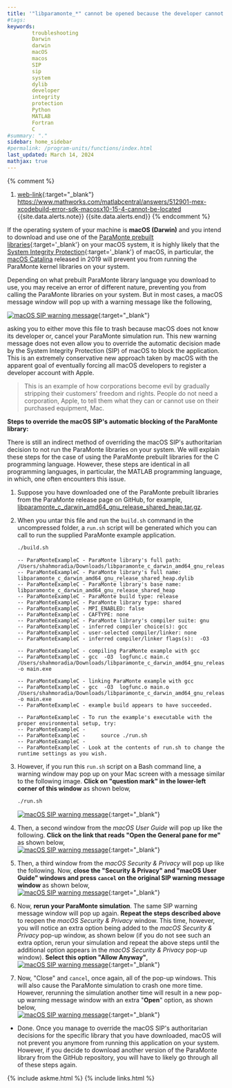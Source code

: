 ```yaml
---
title: '"libparamonte_*" cannot be opened because the developer cannot be verified.'
#tags: 
keywords: 
        troubleshooting
        Darwin
        darwin
        macOS
        macos
        SIP
        sip
        system
        dylib
        developer
        integrity
        protection
        Python
        MATLAB
        Fortran
        C
#summary: "."
sidebar: home_sidebar
#permalink: /program-units/functions/index.html
last_updated: March 14, 2024
mathjax: true
---
```


{% comment %}
1. [web-link](){:target="_blank"}  
https://www.mathworks.com/matlabcentral/answers/512901-mex-xcodebuild-error-sdk-macosx10-15-4-cannot-be-located
{{site.data.alerts.note}}
{{site.data.alerts.end}}
{% endcomment %}


If the operating system of your machine is **macOS (Darwin)** and you intend to download and use one of the [ParaMonte prebuilt libraries]({{site.githubReleases}}){:target='_blank'} on your macOS system, it is highly likely that the [System Integrity Protection](https://en.wikipedia.org/wiki/System_Integrity_Protection){:target='_blank'} of macOS, in particular, the [macOS Catalina](https://en.wikipedia.org/wiki/MacOS_Catalina) released in 2019 will prevent you from running the ParaMonte kernel libraries on your system.  

Depending on what prebuilt ParaMonte library language you download to use, you may receive an error of different nature, preventing you from calling the ParaMonte libraries on your system. But in most cases, a macOS message window will pop up with a warning message like the following,  

[![macOS SIP warning message](macos_sip_msg_trash.png)](./macos_sip_msg_trash.png){:target="_blank"}  

asking you to either move this file to trash because macOS does not know its developer or, cancel your ParaMonte simulation run. This new warning message does not even allow you to override the automatic decision made by the System Integrity Protection (SIP) of macOS to block the application. This is an extremely conservative new approach taken by macOS with the apparent goal of eventually forcing all macOS developers to register a developer account with Apple.  

> This is an example of how corporations become evil by gradually stripping their customers' freedom and rights. People do not need a corporation, Apple, to tell them what they can or cannot use on their purchased equipment, Mac.  

**Steps to override the macOS SIP's automatic blocking of the ParaMonte library:**  

There is still an indirect method of overriding the macOS SIP's authoritarian decision to not run the ParaMonte libraries on your system. We will explain these steps for the case of using the ParaMonte prebuilt libraries for the C programming language. However, these steps are identical in all programming languages, in particular, the MATLAB programming language, in which, one often encounters this issue.  

1.  Suppose you have downloaded one of the ParaMonte prebuilt libraries from the ParaMonte release page on GitHub, for example, [libparamonte_c_darwin_amd64_gnu_release_shared_heap.tar.gz]({{site.githubReleaseCurrentDownload}}/libparamonte_c_darwin_amd64_gnu_release_shared_heap.tar.gz).  
  
1.  When you untar this file and run the `build.sh` command in the uncompressed folder, a `run.sh` script will be generated which you can call to run the supplied ParaMonte example application.  
    ```bash  
    ./build.sh 
    ```  
    ```text  
    -- ParaMonteExampleC - ParaMonte library's full path: /Users/shahmoradia/Downloads/libparamonte_c_darwin_amd64_gnu_release_shared_heap/libparamonte_c_darwin_amd64_gnu_release_shared_heap.dylib
    -- ParaMonteExampleC - ParaMonte library's full name: libparamonte_c_darwin_amd64_gnu_release_shared_heap.dylib
    -- ParaMonteExampleC - ParaMonte library's base name: libparamonte_c_darwin_amd64_gnu_release_shared_heap
    -- ParaMonteExampleC - ParaMonte build type: release
    -- ParaMonteExampleC - ParaMonte library type: shared
    -- ParaMonteExampleC - MPI_ENABLED: false
    -- ParaMonteExampleC - CAFTYPE: none
    -- ParaMonteExampleC - ParaMonte library's compiler suite: gnu
    -- ParaMonteExampleC - inferred compiler choice(s): gcc
    -- ParaMonteExampleC - user-selected compiler/linker: none
    -- ParaMonteExampleC - inferred compiler/linker flags(s):  -O3
        
    -- ParaMonteExampleC - compiling ParaMonte example with gcc
    -- ParaMonteExampleC - gcc  -O3  logfunc.c main.c /Users/shahmoradia/Downloads/libparamonte_c_darwin_amd64_gnu_release_shared_heap/libparamonte_c_darwin_amd64_gnu_release_shared_heap.dylib -o main.exe
        
    -- ParaMonteExampleC - linking ParaMonte example with gcc
    -- ParaMonteExampleC - gcc  -O3  logfunc.o main.o /Users/shahmoradia/Downloads/libparamonte_c_darwin_amd64_gnu_release_shared_heap/libparamonte_c_darwin_amd64_gnu_release_shared_heap.dylib -o main.exe
    -- ParaMonteExampleC - example build appears to have succeeded.
        
    -- ParaMonteExampleC - To run the example's executable with the proper environmental setup, try:
    -- ParaMonteExampleC - 
    -- ParaMonteExampleC -     source ./run.sh
    -- ParaMonteExampleC - 
    -- ParaMonteExampleC - Look at the contents of run.sh to change the runtime settings as you wish.
    ```  

1.  However, if you run this `run.sh` script on a Bash command line, a warning window may pop up on your Mac screen with a message similar to the following image. **Click on "question mark" in the lower-left corner of this window** as shown below,  
    ```bash  
    ./run.sh 
    ```  
    [![macOS SIP warning message](macos_sip_msg_qmark.png)](./macos_sip_msg_qmark.png){:target="_blank"}  

1.  Then, a second window from the *macOS User Guide* will pop up like the following. **Click on the link that reads "Open the General pane for me"** as shown below,  
    [![macOS SIP warning message](macos_user_guide_click.png)](./macos_user_guide_click.png){:target="_blank"}  

1.  Then, a third window from the *macOS Security & Privacy* will pop up like the following. Now, **close the "Security & Privacy" and "macOS User Guide" windows and press `cancel` on the original SIP warning message window** as shown below,  
    [![macOS SIP warning message](close_close_press.png)](./close_close_press.png){:target="_blank"}  

1.  Now, **rerun your ParaMonte simulation**. The same SIP warning message window will pop up again. **Repeat the steps described above** to reopen the *macOS Security & Privacy* window. This time, however, you will notice an extra option being added to the *macOS Security & Privacy* pop-up window, as shown below (if you do not see such an extra option, rerun your simulation and repeat the above steps until the additional option appears in the *macOS Security & Privacy* pop-up window). **Select this option "Allow Anyway"**,  
    [![macOS SIP warning message](macos_system_security_allow_anyway.png)](./macos_system_security_allow_anyway.png){:target="_blank"}  

1.  Now, "Close" and `cancel`, once again, all of the pop-up windows. This will also cause the ParaMonte simulation to crash one more time. However, rerunning the simulation another time will result in a new pop-up warning message window with an extra "**Open**" option, as shown below,  
    [![macOS SIP warning message](macos_sip_msg_open.png)](./macos_sip_msg_open.png){:target="_blank"}  
    
-   Done. Once you manage to override the macOS SIP's authoritarian decisions for the specific library that you have downloaded, macOS will not prevent you anymore from running this application on your system. However, if you decide to download another version of the ParaMonte library from the GitHub repository, you will have to likely go through all of these steps again.  

{% include askme.html %}
{% include links.html %}
